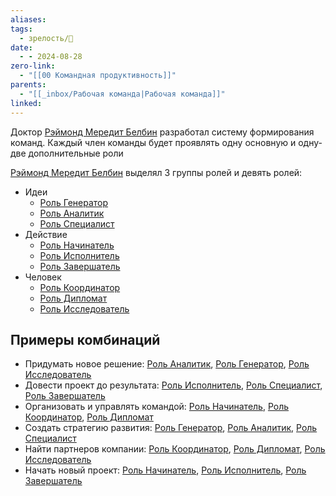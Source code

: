 ```yaml
---
aliases: 
tags:
  - зрелость/🌱
date:
  - - 2024-08-28
zero-link:
  - "[[00 Командная продуктивность]]"
parents:
  - "[[_inbox/Рабочая команда|Рабочая команда]]"
linked:
---
```

Доктор [Рэймонд Мередит Белбин](Рэймонд%20Мередит%20Белбин) разработал систему формирования команд. Каждый член команды будет проявлять одну основную и одну-две дополнительные роли

[Рэймонд Мередит Белбин](Рэймонд%20Мередит%20Белбин) выделял 3 группы ролей и девять ролей:
- Идеи
	- [Роль Генератор](_inbox/Роль%20Генератор.md)
	- [Роль Аналитик](_inbox/Роль%20Аналитик.md)
	- [Роль Специалист](_inbox/Роль%20Специалист.md)
- Действие
	- [Роль Начинатель](_inbox/Роль%20Начинатель.md)
	- [Роль Исполнитель](_inbox/Роль%20Исполнитель.md)
	- [Роль Завершатель](_inbox/Роль%20Завершатель.md)
- Человек
	- [Роль Координатор](_inbox/Роль%20Координатор.md)
	- [Роль Дипломат](_inbox/Роль%20Дипломат.md)
	- [Роль Исследователь](_inbox/Роль%20Исследователь.md)

## Примеры комбинаций
- Придумать новое решение: [Роль Аналитик](_inbox/Роль%20Аналитик.md), [Роль Генератор](_inbox/Роль%20Генератор.md), [Роль Исследователь](_inbox/Роль%20Исследователь.md)
- Довести проект до результата: [Роль Исполнитель](_inbox/Роль%20Исполнитель.md), [Роль Специалист](_inbox/Роль%20Специалист.md), [Роль Завершатель](_inbox/Роль%20Завершатель.md)
- Организовать и управлять командой: [Роль Начинатель](_inbox/Роль%20Начинатель.md), [Роль Координатор](_inbox/Роль%20Координатор.md), [Роль Дипломат](_inbox/Роль%20Дипломат.md)
- Создать стратегию развития: [Роль Генератор](_inbox/Роль%20Генератор.md), [Роль Аналитик](_inbox/Роль%20Аналитик.md), [Роль Специалист](_inbox/Роль%20Специалист.md)
- Найти партнеров компании: [Роль Координатор](_inbox/Роль%20Координатор.md), [Роль Дипломат](_inbox/Роль%20Дипломат.md), [Роль Исследователь](_inbox/Роль%20Исследователь.md)
- Начать новый проект: [Роль Начинатель](_inbox/Роль%20Начинатель.md), [Роль Исполнитель](_inbox/Роль%20Исполнитель.md), [Роль Завершатель](_inbox/Роль%20Завершатель.md)